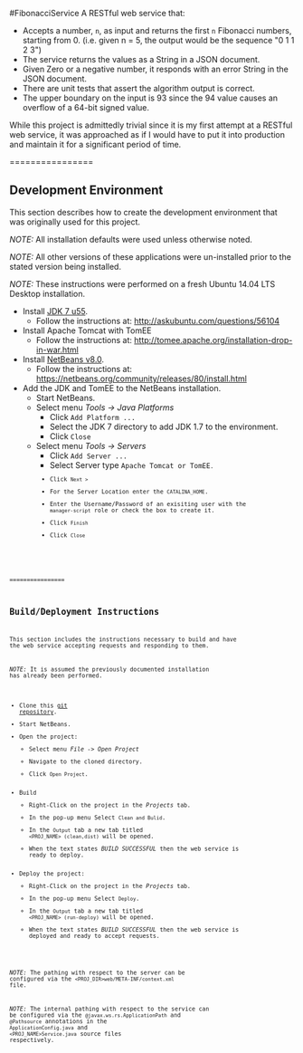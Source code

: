 #FibonacciService
A RESTful web service that:

 - Accepts a number, <code>n</code>, as input and returns the first <code>n</code> Fibonacci numbers, starting from 0.
   (i.e. given n = 5, the output would be the sequence "0 1 1 2 3")
 - The service returns the values as a String in a JSON document.
 - Given Zero or a negative number, it responds with an error String in the JSON document.
 - There are unit tests that assert the algorithm output is correct.
 - The upper boundary on the input is 93 since the 94 value causes an overflow of a 64-bit signed value.

While this project is admittedly trivial since it is my first attempt at a RESTful web service,
it was approached as if I would have to put it into production and maintain it for a significant period of time.

================

## Development Environment

This section describes how to create the development environment that was originally used for this project.

*NOTE:* All installation defaults were used unless otherwise noted.

*NOTE:* All other versions of these applications were un-installed prior to the stated version being installed.

*NOTE:* These instructions were performed on a fresh Ubuntu 14.04 LTS Desktop installation.

 - Install [JDK 7 u55](http://www.oracle.com/technetwork/java/javase/downloads/jdk7-downloads-1880260.html).
    - Follow the instructions at: http://askubuntu.com/questions/56104
 - Install Apache Tomcat with TomEE
    - Follow the instructions at: http://tomee.apache.org/installation-drop-in-war.html
 - Install [NetBeans v8.0]("https://netbeans.org/downloads/").
    - Follow the instructions at: https://netbeans.org/community/releases/80/install.html
 - Add the JDK and TomEE to the NetBeans installation.
    - Start NetBeans.
    - Select menu <i>Tools -> Java Platforms</i>
       - Click <code>Add Platform ...</code>
       - Select the JDK 7 directory to add JDK 1.7 to the environment.
       - Click <code>Close</code>
    - Select menu <i>Tools -> Servers</i>
       - Click <code>Add Server ...</code>
       - Select Server type <code>Apache Tomcat or TomEE<code>.
       - Click <code>Next ></code>
       - For the Server Location enter the <code>CATALINA_HOME</code>.
       - Enter the Username/Password of an exisiting user with the <code>manager-script</code> role or check the box to create it.
       - Click <code>Finish</code>
       - Click <code>Close</code>

================

## Build/Deployment Instructions

This section includes the instructions necessary to build and have the web service accepting requests and responding to them.

*NOTE:* It is assumed the previously documented installation has already been performed.

 - Clone this [git repository](https://github.com/wdsdhei/FibonacciService.git).
 - Start NetBeans.
 - Open the project:
    - Select menu <i>File -> Open Project</i>
    - Navigate to the cloned directory.
    - Click <code>Open Project</code>.
 - Build
    - Right-Click on the project in the <i>Projects</i> tab.
    - In the pop-up menu Select <code>Clean and Bulid</code>.
    - In the <code>Output</code> tab a new tab titled <code>&lt;PROJ_NAME> (clean,dist)</code> will be opened.
    - When the text states <i>BUILD SUCCESSFUL</i> then the web service is ready to deploy.
 - Deploy the project:
    - Right-Click on the project in the <i>Projects</i> tab.
    - In the pop-up menu Select <code>Deploy</code>.
    - In the <code>Output</code> tab a new tab titled <code>&lt;PROJ_NAME> (run-deploy)</code> will be opened.
    - When the text states <i>BUILD SUCCESSFUL</i> then the web service is deployed and ready to accept requests.

*NOTE:* The pathing with respect to the server can be configured via the <code>&lt;PROJ_DIR>web/META-INF/context.xml</code> file.

*NOTE:* The internal pathing with respect to the service can be configured via the <code>@javax.ws.rs.ApplicationPath</code> and <code>@Pathsource</code> annotations in the <code>ApplicationConfig.java</code> and <code>&lt;PROJ_NAME>Service.java</code> source files respectively.

